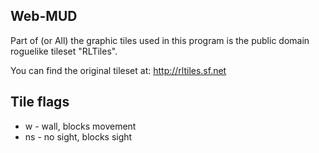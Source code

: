 ## Web-MUD

Part of (or All) the graphic tiles used in this program is the public 
domain roguelike tileset "RLTiles".

You can find the original tileset at:
http://rltiles.sf.net

## Tile flags

* w - wall, blocks movement
* ns - no sight, blocks sight
